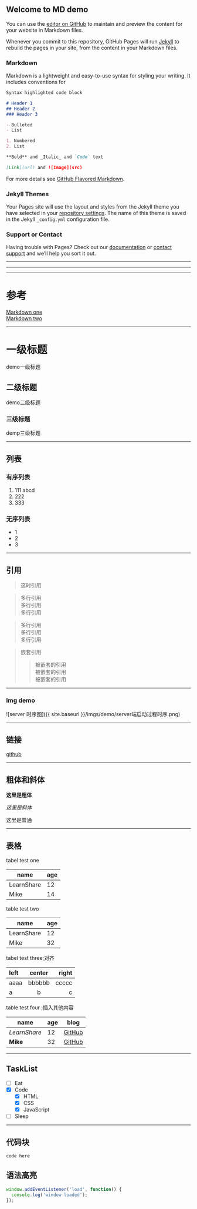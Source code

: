 ## Welcome to MD demo

You can use the [editor on GitHub](https://github.com/agui93/agui93.github.io/edit/master/index.md) to maintain and preview the content for your website in Markdown files.

Whenever you commit to this repository, GitHub Pages will run [Jekyll](https://jekyllrb.com/) to rebuild the pages in your site, from the content in your Markdown files.

### Markdown

Markdown is a lightweight and easy-to-use syntax for styling your writing. It includes conventions for

```markdown
Syntax highlighted code block

# Header 1
## Header 2
### Header 3

- Bulleted
- List

1. Numbered
2. List

**Bold** and _Italic_ and `Code` text

[Link](url) and ![Image](src)
```

For more details see [GitHub Flavored Markdown](https://guides.github.com/features/mastering-markdown/).

### Jekyll Themes

Your Pages site will use the layout and styles from the Jekyll theme you have selected in your [repository settings](https://github.com/agui93/agui93.github.io/settings). The name of this theme is saved in the Jekyll `_config.yml` configuration file.

### Support or Contact

Having trouble with Pages? Check out our [documentation](https://agui93.github.io/hello) or [contact support](https://github.com/contact) and we’ll help you sort it out.



- - -
- - -
- - - 

# 参考
[Markdown one](http://xianbai.me/learn-md/article/about/readme.html)  
[Markdown two](https://sspai.com/post/25137)

- - -

# 一级标题
demo一级标题
## 二级标题
demo二级标题
### 三级标题
demp三级标题

- - -

## 列表

### 有序列表
1. 111
   abcd
2. 222
3. 333

### 无序列表
- 1
- 2
- 3

* * *




## 引用
> 这时引用

> 多行引用<br>
> 多行引用<br>
> 多行引用<br>


> 多行引用  
多行引用  
多行引用  


> 嵌套引用  
>> 被嵌套的引用  
被嵌套的引用  
被嵌套的引用


* * *

### Img demo
![server 时序图]({{ site.baseurl }}/imgs/demo/server端启动过程时序.png)

- - -

## 链接
[github](https://www.github.com)


- - -

## 粗体和斜体
**这里是粗体**

*这里是斜体*

这里是普通

- - -
## 表格

tabel test one

name | age
---  | ---
LearnShare | 12
Mike | 14  


table test two

|    name    | age |
| ---------- | --- |
| LearnShare |  12 |
| Mike       |  32 |


tabel test three;对齐

| left | center | right |
| :--- | :----: | ----: |
| aaaa | bbbbbb | ccccc |
| a    | b      | c     |



table test four ;插入其他内容

|     name     | age |             blog                |
| ------------ | --- | ------------------------------- |
| _LearnShare_ |  12 | [GitHub](https://www.github.com)|
| __Mike__     |  32 | [GitHub](https://www.github.com)|

- - -

## TaskList

- [ ] Eat
- [x] Code
  - [x] HTML
  - [x] CSS
  - [x] JavaScript
- [ ] Sleep

- - -

## 代码块

```
code here

```

## 语法高亮

```js
window.addEventListener('load', function() {
  console.log('window loaded');
});
```


